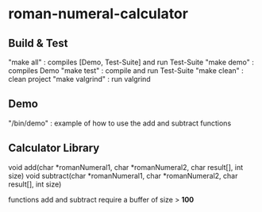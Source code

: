 # roman-numeral-calculator
## Build & Test
  "make all" : compiles [Demo, Test-Suite] and run Test-Suite
  "make demo" : compiles Demo
  "make test" : compile and run Test-Suite
  "make clean" : clean project
  "make valgrind" : run valgrind

## Demo
  "/bin/demo" : example of how to use the add and subtract functions

## Calculator Library
  void add(char *romanNumeral1, char *romanNumeral2, char result[], int size)
  void subtract(char *romanNumeral1, char *romanNumeral2, char result[], int size)

  functions add and subtract require a buffer of size > **100**
